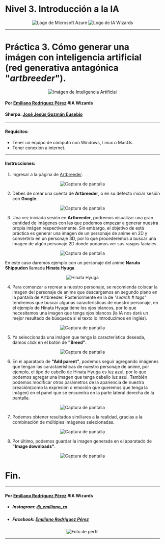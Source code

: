 # Nivel 3. Introducción a la IA
<center>

![Logo de Microsoft Azure](Imágenes/Microsoft_Azure.svg.png) ![Logo de IA Wizards](Imágenes/logocomunidad2.png)

</center>

---
# Práctica 3. Cómo generar una imágen con inteligencia artificial (red generativa antagónica "*artbreeder*").

<center>

![Imágen de Inteligencia Artificial](Imágenes/Inteligencia-artificial-anime.jpeg)

</center>

#### Por [Emiliano Rodríguez Pérez](https://github.com/Emiliano-RP) #IA Wizards
#### Sherpa: [José Jesús Guzmán Eusebio](https://github.com/josejesusguzman)
---
#### Requisitos:
- Tener un equipo de cómputo con Windows, Linux o MacOs.
- Tener conexión a internet.
---
#### Instrucciones:
1. Ingresar a la página de [Artbreeder](https://artbreeder.com/).

<center>

![Captura de pantalla](Imágenes/Captura-de-pantalla-1.png)

</center>

2. Debes de crear una cuenta de **Artbreeder**, o en su defecto iniciar sesión con **Google**.

<center>

![Captura de pantalla](Imágenes/Captura-de-pantalla-2.png)

</center>

3. Una vez iniciada sesión en **Artbreeder**, podremos visualizar una gran cantidad de imágenes con las que podemos empezar a generar nuestra propia imágen respectivamente. Sin embargo, el objetivo de está práctica es generar una imágen de un personaje de anime en 2D y convertirlo en un personaje 3D, por lo que procederemos a buscar una imagen de algún personaje 2D donde podamos ver sus rasgos faciales. 

<center>

![Captura de pantalla](Imágenes/Captura-de-pantalla-3.png)

</center>

En este caso daremos ejemplo con un personaje del anime **Naruto Shippuden** llamada **Hinata Hyuga**.

<center>

![Hinata Hyuga](Imágenes/Hinata-Hyuga.png)

</center>

4. Para comenzar a recrear a nuestro personaje, se recomienda colocar la imagen del personaje de anime que descargamos en segundo plano en la pantalla de Artbreeder. Posteriormente en la de *"search # tags"* tendremos que buscar algunas características de nuestro personaje, en el ejemplo de Hinata Hyuga tiene los ojos blancos, por lo que necesitamos una imagen que tenga ojos blancos (la IA nos dará un mejor resultado de búsqueda si el texto lo introducimos en inglés).

<center>

![Captura de pantalla](Imágenes/Captura-de-pantalla-4.png)

</center>

5. Ya seleccionada una imágen que tenga la característica deseada, damos click en el botón de **"Breed"**.

<center>

![Captura de pantalla](Imágenes/Captura-de-pantalla-5.png)

</center>

6. En el aparatado de **"Add parent"**, podemos seguir agregando imágenes que tengan las caractaerísticas de nuestro personaje de anime, por ejemplo, el tipo de cabello de Hinata Hyuga es luz azul, por lo que podemos agregar una imagen que tenga cabello luz azul. También podemos modificar otros parámetros de la apariencia de nuestra creación(como la expresión o emoción que queremos que tenga la imágen) en el panel que se encuentra en la parte lateral derecha de la pantalla.

<center>

![Captura de pantalla](Imágenes/Captura-de-pantalla-6.png)

</center>

7. Podemos obtener resultados similiares a la realidad, gracias a la combinación de múltiples imágenes selecionadas.

<center>

![Captura de pantalla](Imágenes/Captura-de-pantalla-7.png)

</center>

8. Por último, podemos guardar la imagen generada en el aparatado de **"Image downloads"**.

<center>

![Captura de pantalla](Imágenes/Hinata-Hyuga-Artbreeder.jpeg)

</center>

# Fin.
---
#### Por [Emiliano Rodríguez Pérez](https://github.com/Emiliano-RP) #IA Wizards
- ##### Instagram: [@_emiliano_rp](https://www.instagram.com/_emiliano_rp/)
- ##### Facebook: [Emiliano Rodríguez Pérez](https://www.facebook.com/emiliano.rodriguezperez.94/)

<center>

![Foto de perfil](Imágenes/278746422_4751667654943452_7532415140118527715_n.jpeg)

</center>

---


